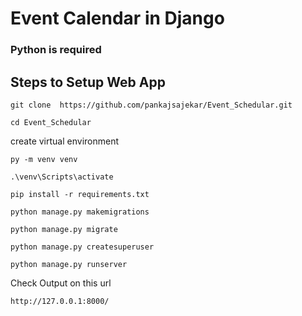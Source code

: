 # Event Calendar in Django

### Python is required
## Steps to Setup Web App
```
git clone  https://github.com/pankajsajekar/Event_Schedular.git
```
```
cd Event_Schedular
```
create virtual environment
```
py -m venv venv
```
```
.\venv\Scripts\activate
```
```
pip install -r requirements.txt
```
```
python manage.py makemigrations
```
```
python manage.py migrate
```
```
python manage.py createsuperuser
```
```
python manage.py runserver
```
Check Output on this url
```
http://127.0.0.1:8000/
```
